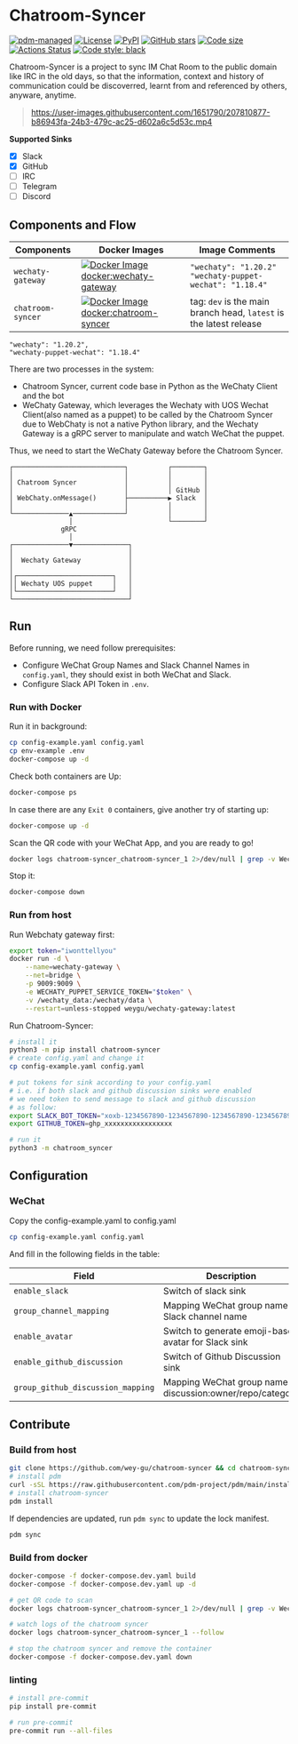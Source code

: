 # Chatroom-Syncer

[![pdm-managed](https://img.shields.io/badge/pdm-managed-blueviolet)](https://pdm.fming.dev)
[![License](https://img.shields.io/badge/License-Apache_2.0-blue.svg)](LICENSE)
[![PyPI](https://img.shields.io/pypi/v/chatroom-syncer.svg)](https://pypi.org/project/chatroom-syncer/)
[![GitHub stars](https://img.shields.io/github/stars/wey-gu/chatroom-syncer.svg)](https://github.com/wey-gu/chatroom-syncer/stargazers)
[![Code size](https://img.shields.io/github/languages/code-size/wey-gu/chatroom-syncer.svg)](https://github.com/wey-gu/chatroom-syncer)
[![Actions Status](https://github.com/wey-gu/chatroom-syncer/workflows/Continuous%20Integration/badge.svg)](https://github.com/wey-gu/chatroom-syncer/actions)
[![Code style: black](https://img.shields.io/badge/code%20style-black-000000.svg)](https://github.com/psf/black)


Chatroom-Syncer is a project to sync IM Chat Room to the public domain like IRC in the old days, so that the information, context and history of communication could be discoverred, learnt from and referenced by others, anyware, anytime.

> https://user-images.githubusercontent.com/1651790/207810877-b86943fa-24b3-479c-ac25-d602a6c5d53c.mp4

**Supported Sinks**
- [x] Slack
- [x] GitHub
- [ ] IRC
- [ ] Telegram
- [ ] Discord

## Components and Flow

| Components        | Docker Images       | Image Comments |
| ----------------  | ------------------ | ------------- |
| `wechaty-gateway` | [![Docker Image docker:wechaty-gateway](https://img.shields.io/docker/v/weygu/wechaty-gateway?label=Latest%20Tag)](https://hub.docker.com/r/weygu/wechaty-gateway) | `"wechaty": "1.20.2"` <br/> `"wechaty-puppet-wechat": "1.18.4"` |
| `chatroom-syncer` | [![Docker Image docker:chatroom-syncer](https://img.shields.io/docker/v/weygu/chatroom-syncer?label=Latest%20Tag)](https://hub.docker.com/r/weygu/chatroom-syncer) | tag: `dev` is the main branch head, `latest` is the latest release |
    "wechaty": "1.20.2",
    "wechaty-puppet-wechat": "1.18.4"

There are two processes in the system:
- Chatroom Syncer, current code base in Python as the WeChaty Client and the bot
- WeChaty Gateway, which leverages the Wechaty with UOS Wechat Client(also named as a puppet) to be called by the Chatroom Syncer due to WebChaty is not a native Python library, and the Wechaty Gateway is a gRPC server to manipulate and watch WeChat the puppet.

Thus, we need to start the WeChaty Gateway before the Chatroom Syncer.

```asciiarm
┌────────────────────────────┐          ┌────────┐
│                            │          │        │
│ Chatroom Syncer            │          │        │
│                            │          │ GitHub │
│ WebChaty.onMessage()       ├──────────▶ Slack  │
│                            │          │        │
└──────────────▲─────────────┘          │        │
               │                        └────────┘
             gRPC
               │
┌──────────────▼──────────────┐
│                             │
│  Wechaty Gateway            │
│                             │
│┌────────────────────────┐   │
││ Wechaty UOS puppet     │   │
│└────────────────────────┘   │
└─────────────────────────────┘
```

## Run

Before running, we need follow prerequisites:

- Configure WeChat Group Names and Slack Channel Names in `config.yaml`, they should exist in both WeChat and Slack.
- Configure Slack API Token in `.env`.

### Run with Docker

Run it in background:

```bash
cp config-example.yaml config.yaml
cp env-example .env
docker-compose up -d
```

Check both containers are Up:

```bash
docker-compose ps
```

In case there are any `Exit 0` containers, give another try of starting up:

```bash
docker-compose up -d
```

Scan the QR code with your WeChat App, and you are ready to go!

```bash
docker logs chatroom-syncer_chatroom-syncer_1 2>/dev/null | grep -v Wechaty
```

Stop it:

```bash
docker-compose down
```

### Run from host

Run Webchaty gateway first:

```bash
export token="iwonttellyou"
docker run -d \
    --name=wechaty-gateway \
    --net=bridge \
    -p 9009:9009 \
    -e WECHATY_PUPPET_SERVICE_TOKEN="$token" \
    -v /wechaty_data:/wechaty/data \
    --restart=unless-stopped weygu/wechaty-gateway:latest
```

Run Chatroom-Syncer:

```bash
# install it
python3 -m pip install chatroom-syncer
# create config.yaml and change it
cp config-example.yaml config.yaml

# put tokens for sink according to your config.yaml
# i.e. if both slack and github discussion sinks were enabled
# we need token to send message to slack and github discussion
# as follow:
export SLACK_BOT_TOKEN="xoxb-1234567890-1234567890-1234567890-1234567890"
export GITHUB_TOKEN=ghp_xxxxxxxxxxxxxxxxx

# run it
python3 -m chatroom_syncer
```

## Configuration

### WeChat

Copy the config-example.yaml to config.yaml

```bash
cp config-example.yaml config.yaml
```

And fill in the following fields in the table:

| Field | Description |
| ----  | ----------- |
| `enable_slack`                    | Switch of slack sink                                        |
| `group_channel_mapping`           | Mapping WeChat group name to Slack channel name             |
| `enable_avatar`                   | Switch to generate emoji-based avatar for Slack sink        |
| `enable_github_discussion`        | Switch of Github Discussion sink                            |
| `group_github_discussion_mapping` | Mapping WeChat group name to discussion:owner/repo/category |


## Contribute

### Build from host

```bash
git clone https://github.com/wey-gu/chatroom-syncer && cd chatroom-syncer
# install pdm
curl -sSL https://raw.githubusercontent.com/pdm-project/pdm/main/install-pdm.py | python3 -
# install chatroom-syncer
pdm install
```

If dependencies are updated, run `pdm sync` to update the lock manifest.

```bash
pdm sync
```

### Build from docker

```bash
docker-compose -f docker-compose.dev.yaml build
docker-compose -f docker-compose.dev.yaml up -d

# get QR code to scan
docker logs chatroom-syncer_chatroom-syncer_1 2>/dev/null | grep -v Wechaty

# watch logs of the chatroom syncer
docker logs chatroom-syncer_chatroom-syncer_1 --follow

# stop the chatroom syncer and remove the container
docker-compose -f docker-compose.dev.yaml down
```

### linting

```bash
# install pre-commit
pip install pre-commit

# run pre-commit
pre-commit run --all-files
```

